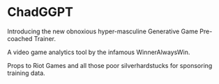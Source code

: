 # ChadGGPT

Introducing the new obnoxious hyper-masculine Generative Game Pre-coached Trainer.

A video game analytics tool by the infamous WinnerAlwaysWin.

Props to Riot Games and all those poor silverhardstucks for sponsoring training data.
